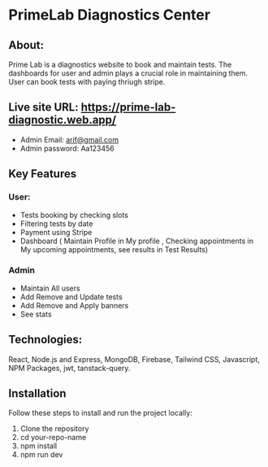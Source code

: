 # PrimeLab Diagnostics Center
## About:
Prime Lab is a diagnostics website to book and maintain tests. The dashboards for user and admin plays a crucial role in maintaining them. User can book tests with paying thriugh stripe.


## Live site URL: https://prime-lab-diagnostic.web.app/

* Admin Email: arif@gmail.com
* Admin  password: Aa123456

 ## Key Features
 ### User:
 * Tests booking by checking slots
 * Filtering tests by date
 * Payment using Stripe
 * Dashboard ( Maintain Profile in My profile , Checking appointments in My upcoming appointments, see results in Test Results)

### Admin 
* Maintain All users
* Add Remove and Update tests
* Add Remove and Apply banners
* See stats

## Technologies:
 React, Node.js and Express, MongoDB, Firebase, Tailwind CSS, Javascript, NPM Packages, jwt, tanstack-query.
## Installation

Follow these steps to install and run the project locally:
1. Clone the repository
2. cd your-repo-name
3. npm install
4. npm run dev
  
